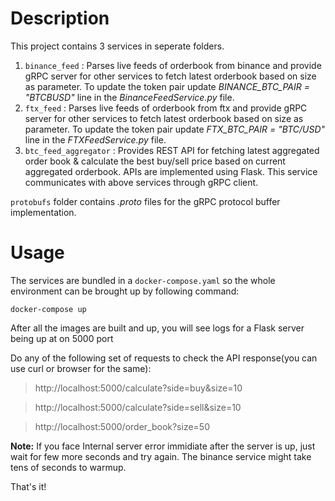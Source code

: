 # Description

This project contains 3 services in seperate folders.
1. `binance_feed` : Parses live feeds of orderbook from binance and provide gRPC server for other services to fetch latest orderbook based on size as parameter. To update the token pair update _BINANCE_BTC_PAIR = "BTCBUSD"_  line in the _BinanceFeedService.py_ file.
1. `ftx_feed` : Parses live feeds of orderbook from ftx and provide gRPC server for other services to fetch latest orderbook based on size as parameter. To update the token pair update _FTX_BTC_PAIR = "BTC/USD"_  line in the _FTXFeedService.py_ file.
1. `btc_feed_aggregator` : Provides REST API for fetching latest aggregated order book & calculate the best buy/sell price based on current aggregated orderbook. APIs are implemented using Flask. This service communicates with above services through gRPC client.

`protobufs` folder contains _.proto_ files for the gRPC protocol buffer implementation.

# Usage

The services are bundled in a `docker-compose.yaml` so the whole environment can be brought up by following command:
```
docker-compose up
```
After all the images are built and up, you will see logs for a Flask server being up at on 5000 port 

Do any of the following set of requests to check the API response(you can use curl or browser for the same):

> http://localhost:5000/calculate?side=buy&size=10

> http://localhost:5000/calculate?side=sell&size=10

> http://localhost:5000/order_book?size=50

**Note:** If you face Internal server error immidiate after the server is up, just wait for few more seconds and try again. The binance service might take tens of seconds to warmup.

That's it!